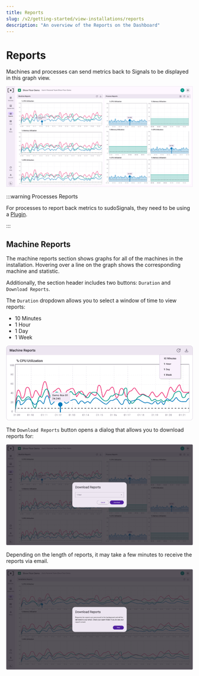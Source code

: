 ```yaml
---
title: Reports
slug: /v2/getting-started/view-installations/reports
description: "An overview of the Reports on the Dashboard"
---
```


# Reports

Machines and processes can send metrics back to Signals to be displayed in this graph view. 

![Installation View 05](/img/view-installation/v2-installation-view-005.png)

:::warning Processes Reports

For processes to report back metrics to sudoSignals, they need to be using a [Plugin](../../plugins).

:::

## Machine Reports

The machine reports section shows graphs for all of the machines in the installation. Hovering over a line on the graph shows the corresponding machine and statistic.

Additionally, the section header includes two buttons: `Duration` and `Download Reports`.

The `Duration` dropdown allows you to select a window of time to view reports:

- 10 Minutes
- 1 Hour
- 1 Day 
- 1 Week

![Installation View 05A](/img/view-installation/v2-installation-view-005A.png)

The `Download Reports` button opens a dialog that allows you to download reports for:

![Installation View 05C](/img/view-installation/v2-installation-view-005C.png)

Depending on the length of reports, it may take a few minutes to receive the reports via email. 

![Installation View 05C](/img/view-installation/v2-installation-view-005AC.png)



